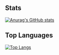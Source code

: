 ## Stats
[![Anurag's GitHub stats](https://github-readme-stats.vercel.app/api?username=yousefh112&theme=radical)](https://github.com/anuraghazra/github-readme-stats)

## Top Languages
[![Top Langs](https://github-readme-stats.vercel.app/api/top-langs/?username=yousefh112&layout=pie)](https://github.com/anuraghazra/github-readme-stats)
